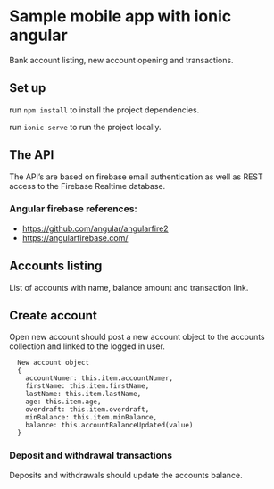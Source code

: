 # Sample mobile app with ionic angular
Bank account listing, new account opening and transactions.

## Set up
run `npm install` to install the project dependencies.

run `ionic serve` to run the project locally.

## The API
The API’s are based on firebase email authentication as well as REST access to the Firebase Realtime database. 
### Angular firebase references:
- https://github.com/angular/angularfire2 
- https://angularfirebase.com/

## Accounts listing
List of accounts with name, balance amount and transaction link.

## Create account
Open new account should post a new account object to the accounts collection and linked to the logged in user.
```
  New account object
  {
    accountNumer: this.item.accountNumer,
    firstName: this.item.firstName,
    lastName: this.item.lastName,
    age: this.item.age,
    overdraft: this.item.overdraft,
    minBalance: this.item.minBalance,
    balance: this.accountBalanceUpdated(value)
  }
```

### Deposit and withdrawal transactions
Deposits and withdrawals should update the accounts balance.
